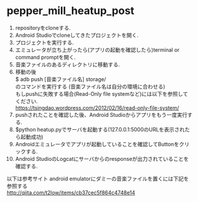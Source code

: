 # pepper_mill_heatup_post

1. repositoryをcloneする.  
2. Android Studioでcloneしてきたプロジェクトを開く.  
3. プロジェクトを実行する.  
4. エミュレータが立ち上がったら(アプリの起動を確認したら)terminal or command promptを開く.  
5. 音楽ファイルのあるディレクトリに移動する.  
6. 移動の後  
$ adb push [音楽ファイル名] storage/   
のコマンドを実行する (音楽ファイル名は自分の環境に合わせる)  
もしpushに失敗する場合(Read-Only file systemなど)には以下を参照してください.  
https://tsingdao.wordpress.com/2012/02/16/read-only-file-system/  
7. pushされたことを確認した後、Android Studioからアプリをもう一度実行する.  
8. $python heatup.pyでサーバを起動する(127.0.0.1:5000のURLを表示されたら起動成功)  
9. Androidエミュレータでアプリが起動していることを確認してButtonをクリックする.  
10. Android StudioのLogcatにサーバからのresponseが出力されていることを確認する.  

以下は参考サイト
android emulatorにダミーの音楽ファイルを置くには下記を参照する  
http://qiita.com/t2low/items/cb37cec5f864c4748e14  
  
